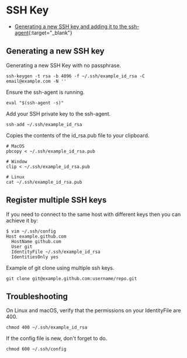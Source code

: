 # SSH Key

- [Generating a new SSH key and adding it to the ssh-agent](https://docs.github.com/en/authentication/connecting-to-github-with-ssh/generating-a-new-ssh-key-and-adding-it-to-the-ssh-agent){:target="_blank"}

## Generating a new SSH key

Generating a new SSH Key with no passphrase.

```shell
ssh-keygen -t rsa -b 4096 -f ~/.ssh/example_id_rsa -C email@example.com -N ''
```

Ensure the ssh-agent is running.

```shell
eval "$(ssh-agent -s)"
```

Add your SSH private key to the ssh-agent.

```shell
ssh-add ~/.ssh/example_id_rsa
```

Copies the contents of the id_rsa.pub file to your clipboard.

```shell
# MacOS
pbcopy < ~/.ssh/example_id_rsa.pub

# Window
clip < ~/.ssh/example_id_rsa.pub

# Linux
cat ~/.ssh/example_id_rsa.pub
```

## Register multiple SSH keys

If you need to connect to the same host with different keys then you can achieve it by:

```shell
$ vim ~/.ssh/config
Host example.github.com
  HostName github.com
  User git
  IdentityFile ~/.ssh/example_id_rsa
  IdentitiesOnly yes
```

Example of git clone using multiple ssh keys.

```shell
git clone git@example.github.com:username/repo.git
```

## Troubleshooting

On Linux and macOS, verify that the permissions on your IdentityFile are 400.

```shell
chmod 400 ~/.ssh/example_id_rsa
```

If the config file is new, don't forget to do.

```shell
chmod 600 ~/.ssh/config
```
